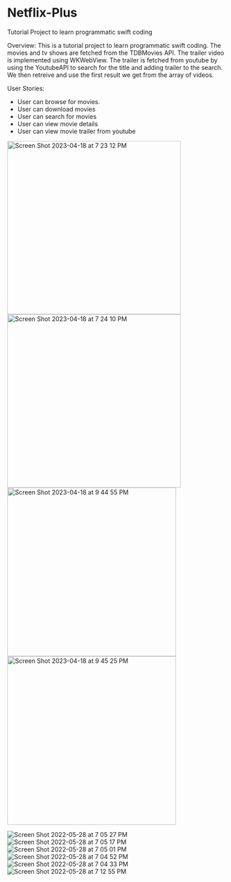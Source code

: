 # Netflix-Plus
Tutorial Project to learn programmatic swift coding

Overview: This is a tutorial project to learn programmatic swift coding. The movies and tv shows are fetched from the TDBMovies API.
  The trailer video is implemented using WKWebView. The trailer is fetched from youtube by using the YoutubeAPI to search for the title and adding trailer
  to the search. We then retreive and use the first result we get from the array of videos.

User Stories:
- User can browse for movies.
- User can download movies
- User can search for movies
- User can view movie details
- User can view movie trailer from youtube

<img width="400" alt="Screen Shot 2023-04-18 at 7 23 12 PM" src="https://user-images.githubusercontent.com/54912970/232950160-c66edfd9-31fe-430a-b932-97878377c012.png"><img width="400" alt="Screen Shot 2023-04-18 at 7 24 10 PM" src="https://user-images.githubusercontent.com/54912970/232950277-f5ade687-ed06-40b0-b6aa-971f24314ac3.png">
<img width="389" alt="Screen Shot 2023-04-18 at 9 44 55 PM" src="https://user-images.githubusercontent.com/54912970/232969133-6429659b-e2bd-48a6-b8be-cf5f8d59218f.png"><img width="389" alt="Screen Shot 2023-04-18 at 9 45 25 PM" src="https://user-images.githubusercontent.com/54912970/232969178-47dece95-bf8c-4116-aa65-78d8713899db.png">





![Screen Shot 2022-05-28 at 7 05 27 PM](https://user-images.githubusercontent.com/54912970/170849033-9b531604-70ed-4ea0-be5c-4884ea54a3e7.png)
![Screen Shot 2022-05-28 at 7 05 17 PM](https://user-images.githubusercontent.com/54912970/170849034-d3077ba1-6d7a-4acc-a68b-bb3ac2336236.png)
![Screen Shot 2022-05-28 at 7 05 01 PM](https://user-images.githubusercontent.com/54912970/170849035-37c969b9-ffc6-4b6a-914a-834d4f4c4bb2.png)
![Screen Shot 2022-05-28 at 7 04 52 PM](https://user-images.githubusercontent.com/54912970/170849036-119dc33b-7803-4cc0-81dc-4407c889c551.png)
![Screen Shot 2022-05-28 at 7 04 33 PM](https://user-images.githubusercontent.com/54912970/170849037-bf9e71f2-932c-450a-b1c5-84326a323e7b.png)
![Screen Shot 2022-05-28 at 7 12 55 PM](https://user-images.githubusercontent.com/54912970/170849190-90c93d02-1e84-4528-bc19-6914e9a111f0.png)
